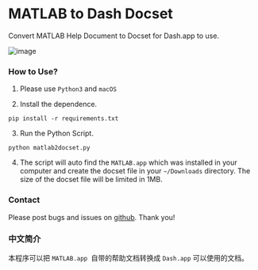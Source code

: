 # MATLAB to Dash Docset

Convert MATLAB Help Document to Docset for Dash.app to use.

![image](https://user-images.githubusercontent.com/13360124/31325840-2eed5f30-ac87-11e7-87fb-47c8ef459e33.png)

### How to Use?

1. Please use `Python3` and  `macOS`

2. Install the dependence.
```shell
pip install -r requirements.txt
```

3. Run the Python Script. 
```shell
python matlab2docset.py
```

4. The script will auto find the `MATLAB.app` which was installed in your computer and create the docset file in your `~/Downloads` directory. The size of the docset file will be limited in 1MB.

### Contact

Please post bugs and issues on [github](https://github.com/acbetter/matlab2docset/issues). Thank you!

### 中文简介

本程序可以把 `MATLAB.app `自带的帮助文档转换成 `Dash.app` 可以使用的文档。